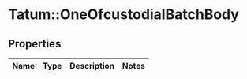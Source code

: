 # Tatum::OneOfcustodialBatchBody

## Properties
Name | Type | Description | Notes
------------ | ------------- | ------------- | -------------

